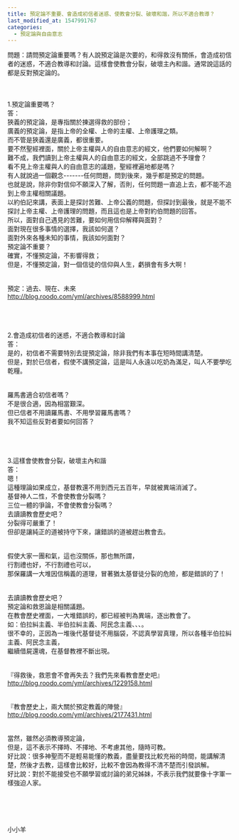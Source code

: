 ```yaml
---
title: 預定論不重要、會造成初信者迷惑、使教會分裂、破壞和諧，所以不適合教導？
last_modified_at: 1547991767
categories:
  - 預定論與自由意志
---
```


問題：請問預定論重要嗎？有人說預定論是次要的，和得救沒有關係，會造成初信者的迷惑，不適合教導和討論。這樣會使教會分裂，破壞主內和諧。通常說這話的都是反對預定論的。<br><br><!--more--> <br><br>1.預定論重要嗎？<br>答：<br>狹義的預定論，是專指關於揀選得救的部份；<br>廣義的預定論，是指上帝的全權、上帝的主權、上帝護理之類。<br>而不管是狹義還是廣義，都很重要。<br>要不然聖經裡面，關於上帝主權與人的自由意志的經文，他們要如何解啊？<br>難不成，我們讀到上帝主權與人的自由意志的經文，全部跳過不予理會？<br>看不見上帝主權與人的自由意志的議題，聖經裡遍地都是嗎？<br>有人就說過一個觀念-------任何問題，問到後來，幾乎都是預定的問題。<br>也就是說，除非你對信仰不願深入了解，否則，任何問題一直追上去，都不能不追到上帝主權相關議題。<br>以約伯記來講，表面上是探討苦難、上帝公義的問題，但探討到最後，就是不能不探討上帝主權、上帝護理的問題，而且這也是上帝對約伯問題的回答。<br>所以，面對自己遇見的苦難，要如何用信仰解釋與面對？<br>面對現在很多事情的選擇，我該如何選？<br>面對外來各種未知的事情，我該如何面對？<br>預定論不重要？<br>確實，不懂預定論，不影響得救；<br>但是，不懂預定論，對一個信徒的信仰與人生，虧損會有多大啊！<br><br><br>預定：過去、現在、未來<br> http://blog.roodo.com/yml/archives/8588999.html<br><br><br><br><br>2.會造成初信者的迷惑，不適合教導和討論<br>答：<br>是的，初信者不需要特別去提預定論，除非我們有本事在短時間講清楚。<br>但是，對於已信者，假使不講預定論，這是叫人永遠以吃奶為滿足，叫人不要學吃乾糧。<br> <br><br>羅馬書適合初信者嗎？<br>不是很合適，因為相當艱深。<br>但已信者不用讀羅馬書、不用學習羅馬書嗎？<br>我不知這些反對者要如何回答？<br> <br> <br> <br><br>3.這樣會使教會分裂，破壞主內和諧<br>答：<br>嗯！<br>這種理論如果成立，基督教還不用到西元五百年，早就被異端消滅了。<br>基督神人二性，不會使教會分裂嗎？<br>三位一體的爭論，不會使教會分裂嗎？<br>去讀讀教會歷史吧？<br>分裂得可嚴重了！<br>但卻是讓純正的道被持守下來，讓錯誤的道被趕出教會去。<br> <br><br>假使大家一團和氣，這也沒關係，那也無所謂，<br>行割禮也好，不行割禮也可以，<br>那保羅講一大堆因信稱義的道理，冒著猶太基督徒分裂的危險，都是錯誤的了！<br> <br><br>去讀讀教會歷史吧？<br>預定論和救恩論是相關議題。<br>在教會歷史裡面，一大堆錯誤的，都已經被判為異端，逐出教會了。<br>如：伯拉糾主義、半伯拉糾主義、阿民念主義、、、。<br>很不幸的，正因為一堆後代基督徒不用腦袋，不認真學習真理，所以各種半伯拉糾主義、阿民念主義，<br>繼續借屍還魂，在基督教裡不斷出現。<br><br><br>『得救後，救恩會不會再失去？我們先來看教會歷史吧』 <br>http://blog.roodo.com/yml/archives/1229158.html<br> <br><br>『教會歷史上，兩大關於預定教義的陣營』<br>http://blog.roodo.com/yml/archives/2177431.html<br> <br><br>當然，雖然必須教導預定論，<br>但是，這不表示不擇時、不擇地、不考慮其他，隨時可教。<br>好比說：很多神聖而不是輕易能懂的教義，盡量要找比較充裕的時間，能講解清楚，然後才去教，這樣會比較好，比較不會因為教得不清不楚而引發誤解。<br>好比說：對於不能接受也不願學習或討論的弟兄姊妹，不表示我們就要像十字軍一樣強迫人家。<br><br> <br><br><br><br>小小羊<br><br><br><br><br>
